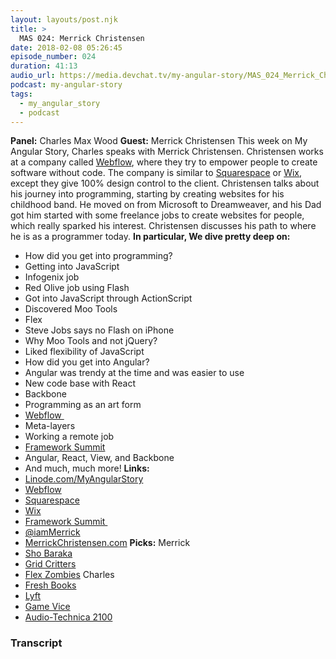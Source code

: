 ```yaml
---
layout: layouts/post.njk
title: >
  MAS 024: Merrick Christensen
date: 2018-02-08 05:26:45
episode_number: 024
duration: 41:13
audio_url: https://media.devchat.tv/my-angular-story/MAS_024_Merrick_Christensen.mp3
podcast: my-angular-story
tags:
  - my_angular_story
  - podcast
---
```


**Panel:** Charles Max Wood **Guest:** Merrick Christensen This week on My Angular Story, Charles speaks with Merrick Christensen. Christensen works at a company called [Webflow](https://webflow.com/), where they try to empower people to create software without code. The company is similar to [Squarespace](<https://www.squarespace.com/?channel=pbr&subchannel=go&campaign=branded-united-states-squarespace&subcampaign=(search-global-branded_squarespace_e)&source=us_brand&variation=229703139831&gclid=CjwKCAiA5OrTBRBlEiwAXXhT6HGLp3ZyXBxHELHdplsnSw25auTqIo>) or [Wix](https://www.wix.com/), except they give 100% design control to the client. Christensen talks about his journey into programming, starting by creating websites for his childhood band. He moved on from Microsoft to Dreamweaver, and his Dad got him started with some freelance jobs to create websites for people, which really sparked his interest. Christensen discusses his path to where he is as a programmer today. **In particular, We dive pretty deep on:&nbsp;**

- How did you get into programming?
- Getting into JavaScript
- Infogenix job
- Red Olive job using Flash
- Got into JavaScript through ActionScript
- Discovered Moo Tools
- Flex
- Steve Jobs says no Flash on iPhone
- Why Moo Tools and not jQuery?
- Liked flexibility of JavaScript
- How did you get into Angular?
- Angular was trendy at the time and was easier to use
- New code base with React
- Backbone
- Programming as an art form
- [Webflow&nbsp;](https://webflow.com/)
- Meta-layers
- Working a remote job
- [Framework Summit](https://www.frameworksummit.com/)
- Angular, React, View, and Backbone
- And much, much more!
  **Links:&nbsp;**
- [Linode.com/MyAngularStory](https://promo.linode.com/myangularstory/)
- [Webflow](https://webflow.com/)
- [Squarespace](<https://www.squarespace.com/?channel=pbr&subchannel=go&campaign=branded-united-states-squarespace&subcampaign=(search-global-branded_squarespace_e)&source=us_brand&variation=229703139831&gclid=CjwKCAiA5OrTBRBlEiwAXXhT6HGLp3ZyXBxHELHdplsnSw25auTqIo>)
- [Wix](https://www.wix.com/)
- [Framework Summit&nbsp;](https://www.frameworksummit.com/)
- [@iamMerrick](https://twitter.com/iammerrick?lang=en)
- [MerrickChristensen.com](https://merrickchristensen.com/)
  **Picks:** Merrick
- [Sho Baraka](https://itunes.apple.com/us/artist/sho-baraka/260213661)
- [Grid Critters](https://gridcritters.com/p/gridcritters)
- [Flex Zombies](https://geddski.teachable.com/p/flexbox-zombies)
  Charles
- [Fresh Books](https://www.freshbooks.com/invoice?ref=11731&utm_source=pbm&utm_medium=affiliate-program&utm_influencer=419364&utm_campaign=podcast-influencers)
- [Lyft](https://www.lyft.com/)
- [Game Vice](https://gamevice.com/)
- [Audio-Technica 2100](https://www.amazon.com/Audio-Technica-ATR2100-USB-Cardioid-Dynamic-Microphone/dp/B004QJOZS4)

### Transcript
